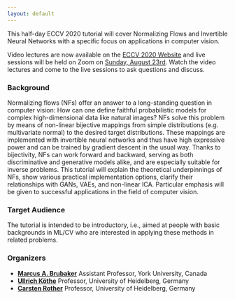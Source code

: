 ```yaml
---
layout: default
---
```


This half-day ECCV 2020 tutorial will cover Normalizing Flows and Invertible Neural Networks with a specific focus on applications in computer vision.

Video lectures are now available on the [ECCV 2020 Website](https://workshopsandtutorials.eccv2020.eu/papers/category/tutorial-sunday-aug-23/normalizing-flows-and-invertible-neural-networks-in-computer-vision/) and live sessions will be held on Zoom on [Sunday, August 23rd](https://eccv.6connex.eu/event/ECCV2020/en-us#!/tutorials/n33636).
Watch the video lectures and come to the live sessions to ask questions and discuss.


### Background 

Normalizing flows (NFs) offer an answer to a long-standing question in computer vision: 
How can one define faithful probabilistic models for complex high-dimensional data like natural images?
NFs solve this problem by means of non-linear bijective mappings from simple distributions (e.g. multivariate normal) to the desired target distributions.
These mappings are implemented with invertible neural networks and thus have high expressive power and can be trained by gradient descent in the usual way.
Thanks to bijectivity, NFs can work forward and backward, serving as both discriminative and generative models alike, and are especially suitable for inverse problems.
This tutorial will explain the theoretical underpinnings of NFs, show various practical implementation options, clarify their relationships with GANs, VAEs, and non-linear ICA.
Particular emphasis will be given to successful applications in the field of computer vision.


### Target Audience
The tutorial is intended to be introductory, i.e., aimed at people with basic backgrounds in ML/CV who are interested in applying these methods in related problems.


### Organizers
- [**Marcus A. Brubaker**](https://mbrubake.github.io) Assistant Professor, York University, Canada
- [**Ullrich Köthe**](https://hci.iwr.uni-heidelberg.de/vislearn/people/ullrich-koethe/) Professor, University of Heidelberg, Germany
- [**Carsten Rother**](https://hci.iwr.uni-heidelberg.de/vislearn/people/carsten-rother/) Professor, University of Heidelberg, Germany
